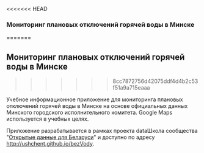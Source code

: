 <<<<<<< HEAD
### Мониторинг плановых отключений горячей воды в Минске
=======
## Мониторинг плановых отключений горячей воды в Минске
>>>>>>> 8cc7872756d42075ddf4d4b2c53f51a9a715eaaa

Учебное информационное приложение для мониторинга плановых отключений горячей воды в Минске на основе официальных данных Минского городского исполнительного комитета. Google Maps используется в учебных целях.

Приложение разрабатывается в рамках проекта dataШкола сообщества "[Открытые данные для Беларуси](http://opendata.by)" и доступно по адресу http://ushchent.github.io/bezVody.
